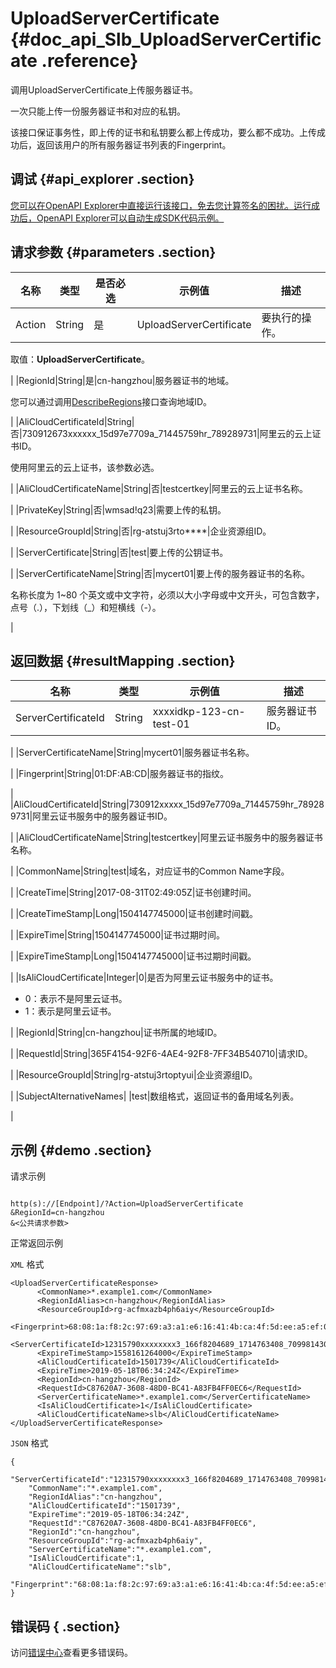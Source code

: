 # UploadServerCertificate {#doc_api_Slb_UploadServerCertificate .reference}

调用UploadServerCertificate上传服务器证书。

一次只能上传一份服务器证书和对应的私钥。

该接口保证事务性，即上传的证书和私钥要么都上传成功，要么都不成功。上传成功后，返回该用户的所有服务器证书列表的Fingerprint。

## 调试 {#api_explorer .section}

[您可以在OpenAPI Explorer中直接运行该接口，免去您计算签名的困扰。运行成功后，OpenAPI Explorer可以自动生成SDK代码示例。](https://api.aliyun.com/#product=Slb&api=UploadServerCertificate&type=RPC&version=2014-05-15)

## 请求参数 {#parameters .section}

|名称|类型|是否必选|示例值|描述|
|--|--|----|---|--|
|Action|String|是|UploadServerCertificate|要执行的操作。

 取值：**UploadServerCertificate**。

 |
|RegionId|String|是|cn-hangzhou|服务器证书的地域。

 您可以通过调用[DescribeRegions](~~27584~~)接口查询地域ID。

 |
|AliCloudCertificateId|String|否|730912673xxxxxx\_15d97e7709a\_71445759hr\_789289731|阿里云的云上证书ID。

 使用阿里云的云上证书，该参数必选。

 |
|AliCloudCertificateName|String|否|testcertkey|阿里云的云上证书名称。

 |
|PrivateKey|String|否|wmsad!q23|需要上传的私钥。

 |
|ResourceGroupId|String|否|rg-atstuj3rto\*\*\*\*|企业资源组ID。

 |
|ServerCertificate|String|否|test|要上传的公钥证书。

 |
|ServerCertificateName|String|否|mycert01|要上传的服务器证书的名称。

 名称长度为 1~80 个英文或中文字符，必须以大小字母或中文开头，可包含数字，点号（.），下划线（\_）和短横线（-）。

 |

## 返回数据 {#resultMapping .section}

|名称|类型|示例值|描述|
|--|--|---|--|
|ServerCertificateId|String|xxxxidkp-123-cn-test-01|服务器证书ID。

 |
|ServerCertificateName|String|mycert01|服务器证书名称。

 |
|Fingerprint|String|01:DF:AB:CD|服务器证书的指纹。

 |
|AliCloudCertificateId|String|730912xxxxx\_15d97e7709a\_71445759hr\_789289731|阿里云证书服务中的服务器证书ID。

 |
|AliCloudCertificateName|String|testcertkey|阿里云证书服务中的服务器证书名称。

 |
|CommonName|String|test|域名，对应证书的Common Name字段。

 |
|CreateTime|String|2017-08-31T02:49:05Z|证书创建时间。

 |
|CreateTimeStamp|Long|1504147745000|证书创建时间戳。

 |
|ExpireTime|String|1504147745000|证书过期时间。

 |
|ExpireTimeStamp|Long|1504147745000|证书过期时间戳。

 |
|IsAliCloudCertificate|Integer|0|是否为阿里云证书服务中的证书。

 -   0：表示不是阿里云证书。
-   1：表示是阿里云证书。

 |
|RegionId|String|cn-hangzhou|证书所属的地域ID。

 |
|RequestId|String|365F4154-92F6-4AE4-92F8-7FF34B540710|请求ID。

 |
|ResourceGroupId|String|rg-atstuj3rtoptyui|企业资源组ID。

 |
|SubjectAlternativeNames| |test|数组格式，返回证书的备用域名列表。

 |

## 示例 {#demo .section}

请求示例

``` {#request_demo}

http(s)://[Endpoint]/?Action=UploadServerCertificate
&RegionId=cn-hangzhou
&<公共请求参数>

```

正常返回示例

`XML` 格式

``` {#xml_return_success_demo}
<UploadServerCertificateResponse>
	  <CommonName>*.example1.com</CommonName>
	  <RegionIdAlias>cn-hangzhou</RegionIdAlias>
	  <ResourceGroupId>rg-acfmxazb4ph6aiy</ResourceGroupId>
	  <Fingerprint>68:08:1a:f8:2c:97:69:a3:a1:e6:16:41:4b:ca:4f:5d:ee:a5:ef:0d</Fingerprint>
	  <ServerCertificateId>12315790xxxxxxxx3_166f8204689_1714763408_709981430</ServerCertificateId>
	  <ExpireTimeStamp>1558161264000</ExpireTimeStamp>
	  <AliCloudCertificateId>1501739</AliCloudCertificateId>
	  <ExpireTime>2019-05-18T06:34:24Z</ExpireTime>
	  <RegionId>cn-hangzhou</RegionId>
	  <RequestId>C87620A7-3608-48D0-BC41-A83FB4FF0EC6</RequestId>
	  <ServerCertificateName>*.example1.com</ServerCertificateName>
	  <IsAliCloudCertificate>1</IsAliCloudCertificate>
	  <AliCloudCertificateName>slb</AliCloudCertificateName>
</UploadServerCertificateResponse>
```

`JSON` 格式

``` {#json_return_success_demo}
{
	"ServerCertificateId":"12315790xxxxxxxx3_166f8204689_1714763408_70998143",
	"CommonName":"*.example1.com",
	"RegionIdAlias":"cn-hangzhou",
	"AliCloudCertificateId":"1501739",
	"ExpireTime":"2019-05-18T06:34:24Z",
	"RequestId":"C87620A7-3608-48D0-BC41-A83FB4FF0EC6",
	"RegionId":"cn-hangzhou",
	"ResourceGroupId":"rg-acfmxazb4ph6aiy",
	"ServerCertificateName":"*.example1.com",
	"IsAliCloudCertificate":1,
	"AliCloudCertificateName":"slb",
	"Fingerprint":"68:08:1a:f8:2c:97:69:a3:a1:e6:16:41:4b:ca:4f:5d:ee:a5:ef:0d"
}
```

## 错误码 { .section}

访问[错误中心](https://error-center.alibabacloud.com/status/product/Slb)查看更多错误码。

